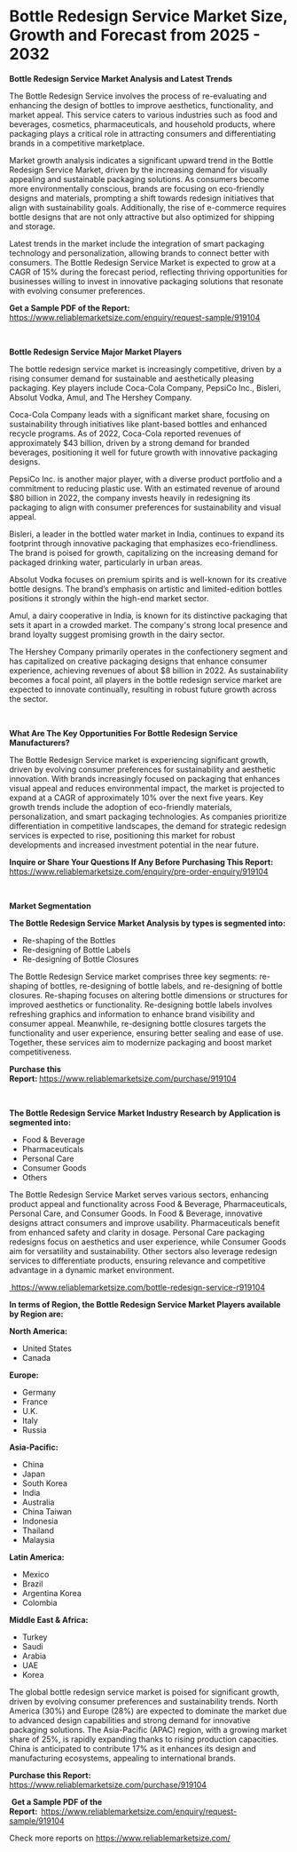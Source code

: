 <p><h1>Bottle Redesign Service Market Size, Growth and Forecast from 2025 - 2032</h1></p><p><strong>Bottle Redesign Service Market Analysis and Latest Trends</strong></p>
<p><p>The Bottle Redesign Service involves the process of re-evaluating and enhancing the design of bottles to improve aesthetics, functionality, and market appeal. This service caters to various industries such as food and beverages, cosmetics, pharmaceuticals, and household products, where packaging plays a critical role in attracting consumers and differentiating brands in a competitive marketplace.</p><p>Market growth analysis indicates a significant upward trend in the Bottle Redesign Service Market, driven by the increasing demand for visually appealing and sustainable packaging solutions. As consumers become more environmentally conscious, brands are focusing on eco-friendly designs and materials, prompting a shift towards redesign initiatives that align with sustainability goals. Additionally, the rise of e-commerce requires bottle designs that are not only attractive but also optimized for shipping and storage.</p><p>Latest trends in the market include the integration of smart packaging technology and personalization, allowing brands to connect better with consumers. The Bottle Redesign Service Market is expected to grow at a CAGR of 15% during the forecast period, reflecting thriving opportunities for businesses willing to invest in innovative packaging solutions that resonate with evolving consumer preferences.</p></p>
<p><strong>Get a Sample PDF of the Report:&nbsp;</strong> <a href="https://www.reliablemarketsize.com/enquiry/request-sample/919104?utm_campaign=3097&utm_medium=2&utm_source=Github&utm_content=ia&utm_term=07032025&utm_id=bottle-redesign-service">https://www.reliablemarketsize.com/enquiry/request-sample/919104</a></p>
<p>&nbsp;</p>
<p><strong>Bottle Redesign Service Major Market Players</strong></p>
<p><p>The bottle redesign service market is increasingly competitive, driven by a rising consumer demand for sustainable and aesthetically pleasing packaging. Key players include Coca-Cola Company, PepsiCo Inc., Bisleri, Absolut Vodka, Amul, and The Hershey Company.</p><p>Coca-Cola Company leads with a significant market share, focusing on sustainability through initiatives like plant-based bottles and enhanced recycle programs. As of 2022, Coca-Cola reported revenues of approximately $43 billion, driven by a strong demand for branded beverages, positioning it well for future growth with innovative packaging designs.</p><p>PepsiCo Inc. is another major player, with a diverse product portfolio and a commitment to reducing plastic use. With an estimated revenue of around $80 billion in 2022, the company invests heavily in redesigning its packaging to align with consumer preferences for sustainability and visual appeal.</p><p>Bisleri, a leader in the bottled water market in India, continues to expand its footprint through innovative packaging that emphasizes eco-friendliness. The brand is poised for growth, capitalizing on the increasing demand for packaged drinking water, particularly in urban areas.</p><p>Absolut Vodka focuses on premium spirits and is well-known for its creative bottle designs. The brand’s emphasis on artistic and limited-edition bottles positions it strongly within the high-end market sector. </p><p>Amul, a dairy cooperative in India, is known for its distinctive packaging that sets it apart in a crowded market. The company's strong local presence and brand loyalty suggest promising growth in the dairy sector.</p><p>The Hershey Company primarily operates in the confectionery segment and has capitalized on creative packaging designs that enhance consumer experience, achieving revenues of about $8 billion in 2022. As sustainability becomes a focal point, all players in the bottle redesign service market are expected to innovate continually, resulting in robust future growth across the sector.</p></p>
<p>&nbsp;</p>
<p><strong>What Are The Key Opportunities For Bottle Redesign Service Manufacturers?</strong></p>
<p><p>The Bottle Redesign Service market is experiencing significant growth, driven by evolving consumer preferences for sustainability and aesthetic innovation. With brands increasingly focused on packaging that enhances visual appeal and reduces environmental impact, the market is projected to expand at a CAGR of approximately 10% over the next five years. Key growth trends include the adoption of eco-friendly materials, personalization, and smart packaging technologies. As companies prioritize differentiation in competitive landscapes, the demand for strategic redesign services is expected to rise, positioning this market for robust developments and increased investment potential in the near future.</p></p>
<p><strong>Inquire or Share Your Questions If Any Before Purchasing This Report:</strong> <a href="https://www.reliablemarketsize.com/enquiry/pre-order-enquiry/919104?utm_campaign=3097&utm_medium=2&utm_source=Github&utm_content=ia&utm_term=07032025&utm_id=bottle-redesign-service">https://www.reliablemarketsize.com/enquiry/pre-order-enquiry/919104</a></p>
<p>&nbsp;</p>
<p><strong>Market Segmentation</strong></p>
<p><strong>The Bottle Redesign Service Market Analysis by types is segmented into:</strong></p>
<p><ul><li>Re-shaping of the Bottles</li><li>Re-designing of Bottle Labels</li><li>Re-designing of Bottle Closures</li></ul></p>
<p><p>The Bottle Redesign Service market comprises three key segments: re-shaping of bottles, re-designing of bottle labels, and re-designing of bottle closures. Re-shaping focuses on altering bottle dimensions or structures for improved aesthetics or functionality. Re-designing bottle labels involves refreshing graphics and information to enhance brand visibility and consumer appeal. Meanwhile, re-designing bottle closures targets the functionality and user experience, ensuring better sealing and ease of use. Together, these services aim to modernize packaging and boost market competitiveness.</p></p>
<p><strong>Purchase this Report:&nbsp;</strong><a href="https://www.reliablemarketsize.com/purchase/919104?utm_campaign=3097&utm_medium=2&utm_source=Github&utm_content=ia&utm_term=07032025&utm_id=bottle-redesign-service">https://www.reliablemarketsize.com/purchase/919104</a></p>
<p>&nbsp;</p>
<p><strong>The Bottle Redesign Service Market Industry Research by Application is segmented into:</strong></p>
<p><ul><li>Food & Beverage</li><li>Pharmaceuticals</li><li>Personal Care</li><li>Consumer Goods</li><li>Others</li></ul></p>
<p><p>The Bottle Redesign Service Market serves various sectors, enhancing product appeal and functionality across Food & Beverage, Pharmaceuticals, Personal Care, and Consumer Goods. In Food & Beverage, innovative designs attract consumers and improve usability. Pharmaceuticals benefit from enhanced safety and clarity in dosage. Personal Care packaging redesigns focus on aesthetics and user experience, while Consumer Goods aim for versatility and sustainability. Other sectors also leverage redesign services to differentiate products, ensuring relevance and competitive advantage in a dynamic market environment.</p></p>
<p><a href="https://www.reliablemarketsize.com/bottle-redesign-service-r919104?utm_campaign=3097&utm_medium=2&utm_source=Github&utm_content=ia&utm_term=07032025&utm_id=bottle-redesign-service">&nbsp;https://www.reliablemarketsize.com/bottle-redesign-service-r919104</a></p>
<p><strong>In terms of Region, the Bottle Redesign Service Market Players available by Region are:</strong></p>
<p>
    <p> <strong> North America: </strong>
        <ul>
            <li>United States</li>
            <li>Canada</li>
        </ul>
        </p> 
    <p> <strong> Europe: </strong>
        <ul>
            <li>Germany</li>
            <li>France</li>
            <li>U.K.</li>
            <li>Italy</li>
            <li>Russia</li>
        </ul>
        </p> 
    <p> <strong> Asia-Pacific: </strong>
        <ul>
            <li>China</li>
            <li>Japan</li>
            <li>South Korea</li>
            <li>India</li>
            <li>Australia</li>
            <li>China Taiwan</li>
            <li>Indonesia</li>
            <li>Thailand</li>
            <li>Malaysia</li>
        </ul>
        </p> 
    <p> <strong> Latin America: </strong>
        <ul>
            <li>Mexico</li>
            <li>Brazil</li>
            <li>Argentina Korea</li>
            <li>Colombia</li>
        </ul>
        </p> 
    <p> <strong> Middle East & Africa: </strong>
        <ul>
            <li>Turkey</li>
            <li>Saudi</li>
            <li>Arabia</li>
            <li>UAE</li>
            <li>Korea</li>
        </ul>
    </p>
    </p>
<p><p>The global bottle redesign service market is poised for significant growth, driven by evolving consumer preferences and sustainability trends. North America (30%) and Europe (28%) are expected to dominate the market due to advanced design capabilities and strong demand for innovative packaging solutions. The Asia-Pacific (APAC) region, with a growing market share of 25%, is rapidly expanding thanks to rising production capacities. China is anticipated to contribute 17% as it enhances its design and manufacturing ecosystems, appealing to international brands.</p></p>
<p><strong>Purchase this Report: </strong><a href="https://www.reliablemarketsize.com/purchase/919104?utm_campaign=3097&utm_medium=2&utm_source=Github&utm_content=ia&utm_term=07032025&utm_id=bottle-redesign-service">https://www.reliablemarketsize.com/purchase/919104</a></p>
<p>&nbsp;<strong>Get a Sample PDF of the Report:&nbsp;&nbsp;</strong><a href="https://www.reliablemarketsize.com/enquiry/request-sample/919104?utm_campaign=3097&utm_medium=2&utm_source=Github&utm_content=ia&utm_term=07032025&utm_id=bottle-redesign-service">https://www.reliablemarketsize.com/enquiry/request-sample/919104</a></p>
<p><strong></strong></p>
<p>Check more reports on <a href="https://www.reliablemarketsize.com/?utm_campaign=3097&utm_medium=2&utm_source=Github&utm_content=ia&utm_term=07032025&utm_id=bottle-redesign-service">https://www.reliablemarketsize.com/</a></p>